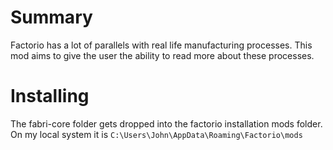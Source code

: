 
# Summary
Factorio has a lot of parallels with real life manufacturing processes. This mod aims to give the user the ability to read more about these processes. 

# Installing
The fabri-core folder gets dropped into the factorio installation mods folder. 
On my local system it is `C:\Users\John\AppData\Roaming\Factorio\mods`

